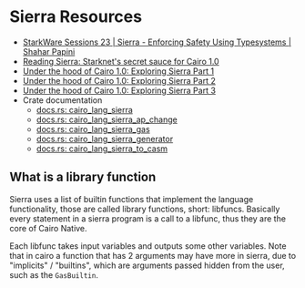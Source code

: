 # Sierra Resources

- [StarkWare Sessions 23 | Sierra - Enforcing Safety Using Typesystems | Shahar Papini](https://www.youtube.com/watch?v=-EHwaQuPuAA)
- [Reading Sierra: Starknet's secret sauce for Cairo 1.0](https://medium.com/yagi-fi/reading-sierra-starknets-secret-sauce-for-cairo-1-0-5bc73409e43c)
- [Under the hood of Cairo 1.0: Exploring Sierra Part 1](https://medium.com/nethermind-eth/under-the-hood-of-cairo-1-0-exploring-sierra-7f32808421f5)
- [Under the hood of Cairo 1.0: Exploring Sierra Part 2](https://medium.com/nethermind-eth/under-the-hood-of-cairo-1-0-exploring-sierra-9355d618b26f)
- [Under the hood of Cairo 1.0: Exploring Sierra Part 3](https://medium.com/nethermind-eth/under-the-hood-of-cairo-1-0-exploring-sierra-1220f6dbcf9)
- Crate documentation
    - [docs.rs: cairo_lang_sierra](https://docs.rs/cairo-lang-sierra/latest/cairo_lang_sierra/)
    - [docs.rs: cairo_lang_sierra_ap_change](https://docs.rs/cairo-lang-sierra-ap-change/latest/cairo_lang_sierra_ap_change/)
    - [docs.rs: cairo_lang_sierra_gas](https://docs.rs/cairo-lang-sierra-gas/latest/cairo_lang_sierra_gas/)
    - [docs.rs: cairo_lang_sierra_generator](https://docs.rs/cairo-lang-sierra-generator/latest/cairo_lang_sierra_generator/)
    - [docs.rs: cairo_lang_sierra_to_casm](https://docs.rs/crate/cairo-lang-sierra-to-casm/latest)

## What is a library function
Sierra uses a list of builtin functions that implement the language
functionality, those are called library functions, short: libfuncs.
Basically every statement in a sierra program is a call to a libfunc, thus
they are the core of Cairo Native.

Each libfunc takes input variables and outputs some other variables. Note
that in cairo a function that has 2 arguments may have more in sierra, due
to "implicits" / "builtins", which are arguments passed hidden from the
user, such as the `GasBuiltin`.
